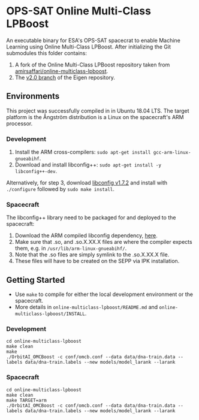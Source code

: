# OPS-SAT Online Multi-Class LPBoost
An executable binary for ESA's OPS-SAT spacecrat to enable Machine Learning using Online Multi-Class LPBoost. After initializing the Git submodules this folder contains:
1. A fork of the Online Multi-Class LPBoost repository taken from [amirsaffari/online-multiclass-lpboost](https://github.com/amirsaffari/online-multiclass-lpboost).
2. The [v2.0 branch](https://gitlab.com/libeigen/eigen/-/tree/2.0) of the Eigen repository.

## Environments
This project was successfully compiled in in Ubuntu 18.04 LTS. The target platform is the Ångström distribution is a Linux on the spacecraft's ARM processor.

### Development
1. Install the ARM cross-compilers: `sudo apt-get install gcc-arm-linux-gnueabihf`.
2. Download and install libconfig++: `sudo apt-get install -y libconfig++-dev`.

Alternatively, for step 3, download [libconfig v1.7.2](http://hyperrealm.github.io/libconfig/dist/libconfig-1.7.2.tar.gz) and install with `./configure` followed by `sudo make install`.

### Spacecraft
The libconfig++ library need to be packaged for and deployed to the spacecraft:
1. Download the ARM compiled libconfig dependency, [here](https://packages.debian.org/sid/armhf/libconfig++9v5/download).
2. Make sure that .so, and .so.X.XX.X files are where the compiler expects them, e.g. in `/usr/lib/arm-linux-gnueabihf/`.
3. Note that the .so files are simply symlink to the .so.X.XX.X file.
4. These files will have to be created on the SEPP via IPK installation.

## Getting Started
- Use `make` to compile for either the local development environment or the spacecraft. 
- More details in `online-multiclass-lpboost/README.md` and `online-multiclass-lpboost/INSTALL`.

### Development
```
cd online-multiclass-lpboost
make clean
make
./OrbitAI_OMCBoost -c conf/omcb.conf --data data/dna-train.data --labels data/dna-train.labels --new models/model_larank --larank
```

### Spacecraft
```
cd online-multiclass-lpboost
make clean
make TARGET=arm
./OrbitAI_OMCBoost -c conf/omcb.conf --data data/dna-train.data --labels data/dna-train.labels --new models/model_larank --larank
```